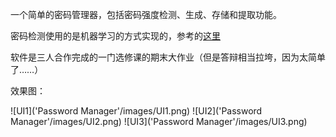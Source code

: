一个简单的密码管理器，包括密码强度检测、生成、存储和提取功能。

密码检测使用的是机器学习的方式实现的，参考的[这里](https://flashgene.com/archives/31435.html)

软件是三人合作完成的一门选修课的期末大作业（但是答辩相当拉垮，因为太简单了……）

效果图：

![UI1]('Password Manager'/images/UI1.png)
![UI2]('Password Manager'/images/UI2.png)
![UI3]('Password Manager'/images/UI3.png)

